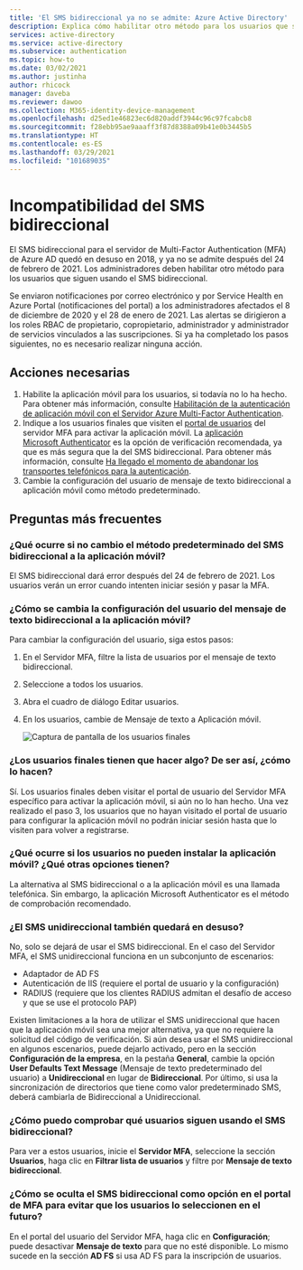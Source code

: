 ```yaml
---
title: 'El SMS bidireccional ya no se admite: Azure Active Directory'
description: Explica cómo habilitar otro método para los usuarios que siguen usando el SMS bidireccional.
services: active-directory
ms.service: active-directory
ms.subservice: authentication
ms.topic: how-to
ms.date: 03/02/2021
ms.author: justinha
author: rhicock
manager: daveba
ms.reviewer: dawoo
ms.collection: M365-identity-device-management
ms.openlocfilehash: d25ed1e46823ec6d820addf3944c96c97fcabcb8
ms.sourcegitcommit: f28ebb95ae9aaaff3f87d8388a09b41e0b3445b5
ms.translationtype: HT
ms.contentlocale: es-ES
ms.lasthandoff: 03/29/2021
ms.locfileid: "101689035"
---
```

# <a name="two-way-sms-unsupported"></a>Incompatibilidad del SMS bidireccional

El SMS bidireccional para el servidor de Multi-Factor Authentication (MFA) de Azure AD quedó en desuso en 2018, y ya no se admite después del 24 de febrero de 2021. Los administradores deben habilitar otro método para los usuarios que siguen usando el SMS bidireccional.

Se enviaron notificaciones por correo electrónico y por Service Health en Azure Portal (notificaciones del portal) a los administradores afectados el 8 de diciembre de 2020 y el 28 de enero de 2021. Las alertas se dirigieron a los roles RBAC de propietario, copropietario, administrador y administrador de servicios vinculados a las suscripciones. Si ya ha completado los pasos siguientes, no es necesario realizar ninguna acción.

## <a name="required-actions"></a>Acciones necesarias

1. Habilite la aplicación móvil para los usuarios, si todavía no lo ha hecho. Para obtener más información, consulte [Habilitación de la autenticación de aplicación móvil con el Servidor Azure Multi-Factor Authentication](howto-mfaserver-deploy-mobileapp.md).
1. Indique a los usuarios finales que visiten el [portal de usuarios](howto-mfaserver-deploy-userportal.md) del servidor MFA para activar la aplicación móvil. La [aplicación Microsoft Authenticator](https://www.microsoft.com/en-us/account/authenticator) es la opción de verificación recomendada, ya que es más segura que la del SMS bidireccional. Para obtener más información, consulte [Ha llegado el momento de abandonar los transportes telefónicos para la autenticación](https://techcommunity.microsoft.com/t5/azure-active-directory-identity/it-s-time-to-hang-up-on-phone-transports-for-authentication/ba-p/1751752).
1. Cambie la configuración del usuario de mensaje de texto bidireccional a aplicación móvil como método predeterminado.

## <a name="faq"></a>Preguntas más frecuentes

### <a name="what-if-i-dont-change-the-default-method-from-two-way-sms-to-the-mobile-app"></a>¿Qué ocurre si no cambio el método predeterminado del SMS bidireccional a la aplicación móvil?
El SMS bidireccional dará error después del 24 de febrero de 2021. Los usuarios verán un error cuando intenten iniciar sesión y pasar la MFA.

### <a name="how-do-i-change-the-user-settings-from-two-way-text-message-to-mobile-app"></a>¿Cómo se cambia la configuración del usuario del mensaje de texto bidireccional a la aplicación móvil?

Para cambiar la configuración del usuario, siga estos pasos:

1. En el Servidor MFA, filtre la lista de usuarios por el mensaje de texto bidireccional.
1. Seleccione a todos los usuarios.
1. Abra el cuadro de diálogo Editar usuarios.
1. En los usuarios, cambie de Mensaje de texto a Aplicación móvil.

   ![Captura de pantalla de los usuarios finales](media/how-to-authentication-two-way-sms-unsupported/end-users.png)

### <a name="do-my-users-need-to-take-any-action-if-yes-how"></a>¿Los usuarios finales tienen que hacer algo? De ser así, ¿cómo lo hacen?
Sí. Los usuarios finales deben visitar el portal de usuario del Servidor MFA específico para activar la aplicación móvil, si aún no lo han hecho. Una vez realizado el paso 3, los usuarios que no hayan visitado el portal de usuario para configurar la aplicación móvil no podrán iniciar sesión hasta que lo visiten para volver a registrarse.

### <a name="what-if-my-users-cant-install-the-mobile-app-what-other-options-do-they-have"></a>¿Qué ocurre si los usuarios no pueden instalar la aplicación móvil? ¿Qué otras opciones tienen?
La alternativa al SMS bidireccional o a la aplicación móvil es una llamada telefónica. Sin embargo, la aplicación Microsoft Authenticator es el método de comprobación recomendado.

### <a name="will-one-way-sms-be-deprecated-as-well"></a>¿El SMS unidireccional también quedará en desuso?
No, solo se dejará de usar el SMS bidireccional. En el caso del Servidor MFA, el SMS unidireccional funciona en un subconjunto de escenarios:

- Adaptador de AD FS
- Autenticación de IIS (requiere el portal de usuario y la configuración)
- RADIUS (requiere que los clientes RADIUS admitan el desafío de acceso y que se use el protocolo PAP)

Existen limitaciones a la hora de utilizar el SMS unidireccional que hacen que la aplicación móvil sea una mejor alternativa, ya que no requiere la solicitud del código de verificación.
Si aún desea usar el SMS unidireccional en algunos escenarios, puede dejarlo activado, pero en la sección **Configuración de la empresa**, en la pestaña **General**, cambie la opción **User Defaults Text Message** (Mensaje de texto predeterminado del usuario) a **Unidireccional** en lugar de **Bidireccional**. Por último, si usa la sincronización de directorios que tiene como valor predeterminado SMS, deberá cambiarla de Bidireccional a Unidireccional.

### <a name="how-can-i-check-which-users-are-still-using-two-way-sms"></a>¿Cómo puedo comprobar qué usuarios siguen usando el SMS bidireccional?
Para ver a estos usuarios, inicie el **Servidor MFA**, seleccione la sección **Usuarios**, haga clic en **Filtrar lista de usuarios** y filtre por **Mensaje de texto bidireccional**.

### <a name="how-do-we-hide-two-way-sms-as-an-option-in-the-mfa-portal-to-prevent-users-from-selecting-it-in-the-future"></a>¿Cómo se oculta el SMS bidireccional como opción en el portal de MFA para evitar que los usuarios lo seleccionen en el futuro?
En el portal del usuario del Servidor MFA, haga clic en **Configuración**; puede desactivar **Mensaje de texto** para que no esté disponible. Lo mismo sucede en la sección **AD FS** si usa AD FS para la inscripción de usuarios.

